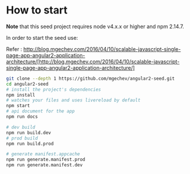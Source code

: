 # How to start

**Note** that this seed project requires node v4.x.x or higher and npm 2.14.7.

In order to start the seed use:

Refer : http://blog.mgechev.com/2016/04/10/scalable-javascript-single-page-app-angular2-application-architecture/[http://blog.mgechev.com/2016/04/10/scalable-javascript-single-page-app-angular2-application-architecture/]

```bash
git clone --depth 1 https://github.com/mgechev/angular2-seed.git
cd angular2-seed
# install the project's dependencies
npm install
# watches your files and uses livereload by default
npm start
# api document for the app
npm run docs

# dev build
npm run build.dev
# prod build
npm run build.prod

# generate manifest.appcache
npm run generate.manifest.prod
npm run generate.manifest.dev
```

